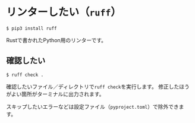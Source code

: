 # リンターしたい（``ruff``）

```console
$ pip3 install ruff
```

Rustで書かれたPython用のリンターです。

## 確認したい

```console
$ ruff check .
```

確認したいファイル／ディレクトリで``ruff check``を実行します。
修正したほうがよい箇所がターミナルに出力されます。

スキップしたいエラーなどは設定ファイル（``pyproject.toml``）で除外できます。
